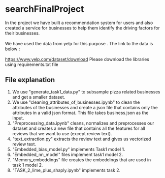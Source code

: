 # searchFinalProject

In the project we have built a recommendation system for users and also created a service for businesses to help them identify the driving factors for their businesses.<br><br>
We have used the data from yelp for this purpose . The link to the data is below : <br> <br>
                https://www.yelp.com/dataset/download
Please download the libraries using requirements.txt file
## File explanation
1. We use "generate_task1_data.py" to subsample pizza related businesses and get a smaller dataset.
2. We use "cleaning_attributes_of_businesses.ipynb" to clean the attributes of the businesses and create a json file that contains only the attributes in a valid json format. This file takes business.json as the input.
3. "Preprocessing_data.ipynb" cleans, normalizes and preprocesses our dataset and creates a new file that contains all the features for all reviews that we want to use (except review text).
4. "text_extraction.py" extracts the review text and gives us vectorized review text.
5. "Embedded_bias_model.py" implements Task1 model 1.
6. "Embedded_nn_model" files implement task1 model 2.
7. "Memory_embeddings" file creates the embeddings that are used in task 1 model 2.
8. "TASK_2_lime_plus_shaply.ipynb" implements task 2.
